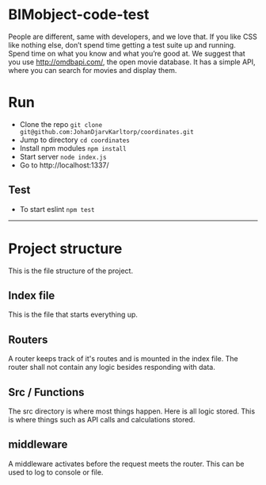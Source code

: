 # BIMobject-code-test
People are different, same with developers, and we love that. If you like CSS like nothing else, don’t spend time getting a test suite up and running. Spend time on what you know and what you’re good at. We suggest that you use http://omdbapi.com/, the open movie database. It has a simple API, where you can search for movies and display them.

# Run
- Clone the repo `git clone git@github.com:JohanDjarvKarltorp/coordinates.git`
- Jump to directory `cd coordinates`
- Install npm modules `npm install`
- Start server `node index.js`
- Go to http://localhost:1337/

## Test
- To start eslint `npm test`
---

# Project structure
This is the file structure of the project.

## Index file
This is the file that starts everything up.

## Routers
A router keeps track of it's routes and is mounted in the index file. The router shall not contain any logic
besides responding with data.

## Src / Functions
The src directory is where most things happen. Here is all logic stored.
This is where things such as API calls and calculations stored.

## middleware
A middleware activates before the request meets the router. This can be used to log
to console or file.
